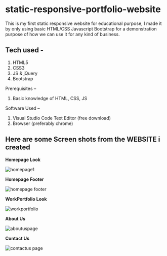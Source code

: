 # static-responsive-portfolio-website
This is my first static responsive website for educational purpose, I made it by only using basic HTML/CSS Javascript Bootstrap for a demonstration purpose of how we can use it for any kind of business.
## **Tech used -**
1. HTML5
2. CSS3
3. JS & jQuery
4. Bootstrap

Prerequisites – 
1. Basic knowledge of HTML, CSS, JS

Software Used –
1. Visual Studio Code Text Editor (free download)
2. Browser (preferably chrome)
## Here are some Screen shots from the WEBSITE i created

**Homepage Look**

![homepage1](https://user-images.githubusercontent.com/52366547/104295680-c76db880-54e6-11eb-9f43-4da1a87bcb7c.jpg)

**Homepage Footer**

![homepage footer](https://user-images.githubusercontent.com/52366547/104295678-c76db880-54e6-11eb-83b2-d2bea3b3534e.jpg)

**WorkPortfolio Look**

![workportfolio](https://user-images.githubusercontent.com/52366547/104295686-c9377c00-54e6-11eb-8a35-bd0b6c104f2b.jpg)

**About Us**

![aboutuspage](https://user-images.githubusercontent.com/52366547/104295659-c3419b00-54e6-11eb-9e63-e89786ab45f4.jpg)

**Contact Us**

![contactus page](https://user-images.githubusercontent.com/52366547/104295668-c472c800-54e6-11eb-830e-85c17b5a714a.jpg)


